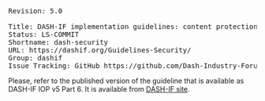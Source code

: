 <pre class="metadata">
Revision: 5.0

Title: DASH-IF implementation guidelines: content protection and security
Status: LS-COMMIT
Shortname: dash-security
URL: https://dashif.org/Guidelines-Security/
Group: dashif
Issue Tracking: GitHub https://github.com/Dash-Industry-Forum/Guidelines-Security/issues
</pre>

Please, refer to the published version of the guideline that is available as DASH-IF IOP v5 Part 6. It is available from [DASH-IF site](https://dashif.org/guidelines/iop-v5/#part-6-content-protection-and-security).
